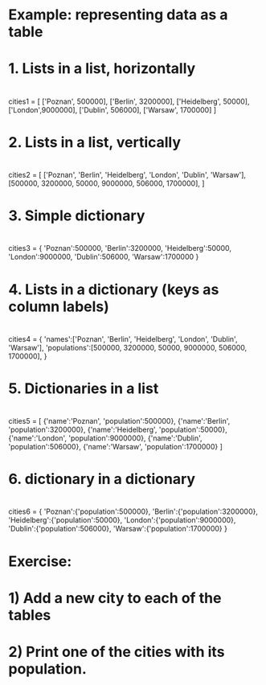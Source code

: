 
# Example: representing data as a table

#
# 1. Lists in a list, horizontally
#
cities1 = [
          ['Poznan', 500000], 
          ['Berlin', 3200000], 
          ['Heidelberg', 50000], 
          ['London',9000000], 
          ['Dublin', 506000], 
          ['Warsaw', 1700000]
          ]


#
# 2. Lists in a list, vertically
#
cities2 = [
    ['Poznan', 'Berlin', 'Heidelberg', 'London', 'Dublin', 'Warsaw'],
    [500000, 3200000, 50000, 9000000, 506000, 1700000],
    ]


#
# 3. Simple dictionary
#

cities3 = {
          'Poznan':500000, 
          'Berlin':3200000, 
          'Heidelberg':50000,
          'London':9000000,
          'Dublin':506000,
          'Warsaw':1700000
          }
    

#
# 4. Lists in a dictionary (keys as column labels)
#
cities4 = {
    'names':['Poznan', 'Berlin', 'Heidelberg', 'London', 'Dublin', 'Warsaw'],
    'populations':[500000, 3200000, 50000, 9000000, 506000, 1700000],
    }


#
# 5. Dictionaries in a list
#
cities5 = [
          {'name':'Poznan',     'population':500000}, 
          {'name':'Berlin',     'population':3200000}, 
          {'name':'Heidelberg', 'population':50000}, 
          {'name':'London',     'population':9000000}, 
          {'name':'Dublin',     'population':506000}, 
          {'name':'Warsaw',     'population':1700000}
          ]


#
# 6. dictionary in a dictionary
#
cities6 = {
          'Poznan':{'population':500000}, 
          'Berlin':{'population':3200000}, 
          'Heidelberg':{'population':50000}, 
          'London':{'population':9000000}, 
          'Dublin':{'population':506000}, 
          'Warsaw':{'population':1700000}
          }

#
# Exercise: 
# 1) Add a new city to each of the tables
# 2) Print one of the cities with its population.
#
